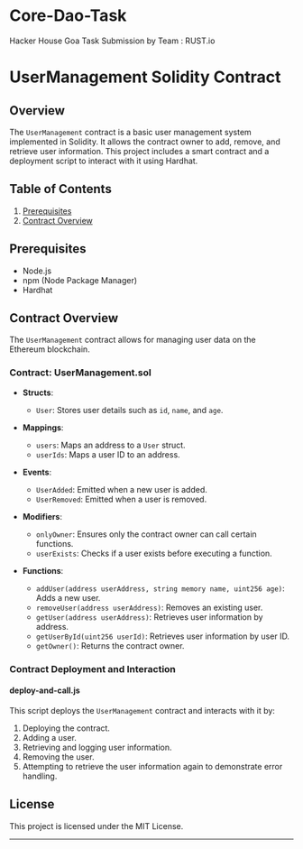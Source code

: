 # Core-Dao-Task
Hacker House Goa Task Submission by Team : RUST.io
# UserManagement Solidity Contract

## Overview

The `UserManagement` contract is a basic user management system implemented in Solidity. It allows the contract owner to add, remove, and retrieve user information. This project includes a smart contract and a deployment script to interact with it using Hardhat.

## Table of Contents

1. [Prerequisites](#prerequisites)
2. [Contract Overview](#contract-overview)
   
## Prerequisites

- Node.js
- npm (Node Package Manager)
- Hardhat

## Contract Overview

The `UserManagement` contract allows for managing user data on the Ethereum blockchain.

### Contract: UserManagement.sol

- **Structs**:
  - `User`: Stores user details such as `id`, `name`, and `age`.

- **Mappings**:
  - `users`: Maps an address to a `User` struct.
  - `userIds`: Maps a user ID to an address.

- **Events**:
  - `UserAdded`: Emitted when a new user is added.
  - `UserRemoved`: Emitted when a user is removed.

- **Modifiers**:
  - `onlyOwner`: Ensures only the contract owner can call certain functions.
  - `userExists`: Checks if a user exists before executing a function.

- **Functions**:
  - `addUser(address userAddress, string memory name, uint256 age)`: Adds a new user.
  - `removeUser(address userAddress)`: Removes an existing user.
  - `getUser(address userAddress)`: Retrieves user information by address.
  - `getUserById(uint256 userId)`: Retrieves user information by user ID.
  - `getOwner()`: Returns the contract owner.

### Contract Deployment and Interaction

#### deploy-and-call.js

This script deploys the `UserManagement` contract and interacts with it by:
1. Deploying the contract.
2. Adding a user.
3. Retrieving and logging user information.
4. Removing the user.
5. Attempting to retrieve the user information again to demonstrate error handling.

## License

This project is licensed under the MIT License.

---
